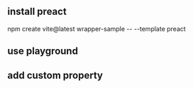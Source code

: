 ## install preact
npm create vite@latest wrapper-sample -- --template preact
## use playground
## add custom property